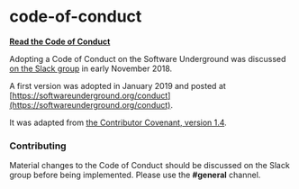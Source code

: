 # code-of-conduct

[**Read the Code of Conduct**](https://github.com/softwareunderground/code-of-conduct/blob/master/v2019.02.md)

Adopting a Code of Conduct on the Software Underground was discussed [on the Slack group](https://swung.slack.com/archives/C094GV18T/p1541239372016700) in early November 2018. 

A first version was adopted in January 2019 and posted at [https://softwareunderground.org/conduct](https://softwareunderground.org/conduct). 

It was adapted from [the Contributor Covenant, version 1.4](https://www.contributor-covenant.org/version/1/4/code-of-conduct.html).

### Contributing

Material changes to the Code of Conduct should be discussed on the Slack group before being implemented. Please use the **#general** channel.
